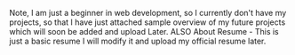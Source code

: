 Note, I am just a  beginner in web development, so I currently don't have my projects, so that I have just attached sample overview of my future projects which will soon  be added and upload Later. 
ALSO About Resume - This is just a basic resume I will modify it and upload my official resume later.
